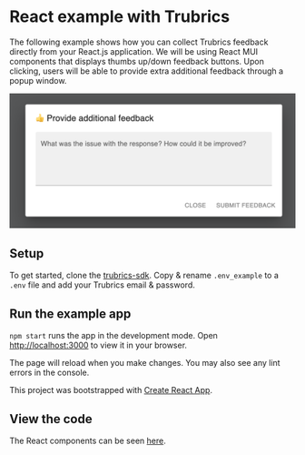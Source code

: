 # React example with Trubrics

The following example shows how you can collect Trubrics feedback directly from your React.js application. We will be using React MUI components that displays thumbs up/down feedback buttons. Upon clicking, users will be able to provide extra additional feedback through a popup window.

![img](../../../assets/react-example.png)

## Setup

To get started, clone the [trubrics-sdk](https://github.com/trubrics/trubrics-sdk). Copy & rename `.env_example` to a `.env` file and add your Trubrics email & password.

## Run the example app

`npm start` runs the app in the development mode. Open [http://localhost:3000](http://localhost:3000) to view it in your browser.

The page will reload when you make changes. You may also see any lint errors in the console.

This project was bootstrapped with [Create React App](https://github.com/facebook/create-react-app).


## View the code

The React components can be seen [here](https://github.com/trubrics/trubrics-sdk/blob/main/examples/feedback/react_js).
